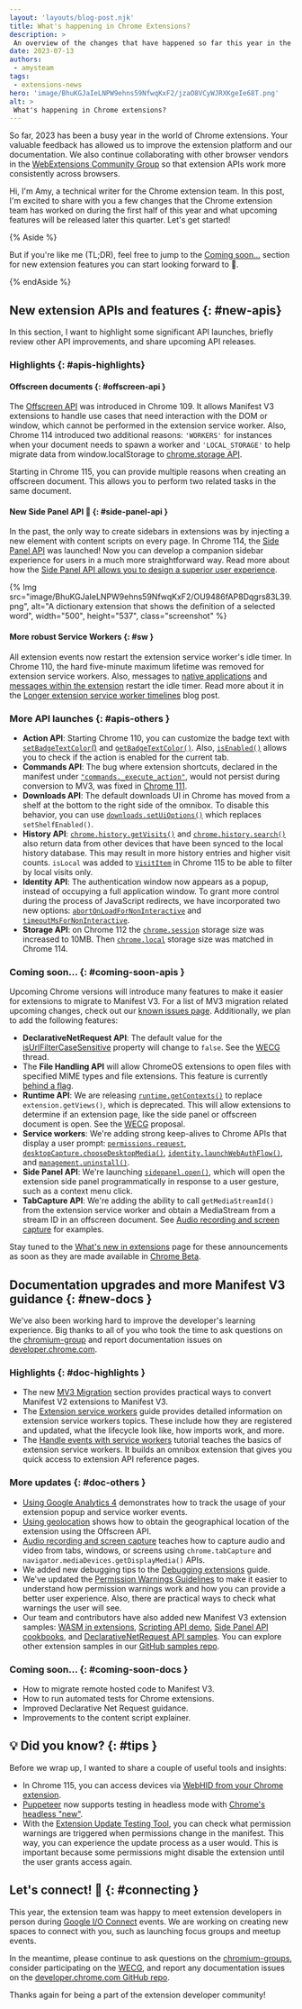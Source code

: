```yaml
---
layout: 'layouts/blog-post.njk'
title: What's happening in Chrome Extensions?
description: >
 An overview of the changes that have happened so far this year in the Chrome Extension Platform. Plus exciting upcoming new extension features developers can look forward to.
date: 2023-07-13
authors:
 - amysteam
tags:
 - extensions-news
hero: 'image/BhuKGJaIeLNPW9ehns59NfwqKxF2/jzaO8VCyWJRXKgeIe68T.png'
alt: >
 What's happening in Chrome extensions?
---
```


So far, 2023 has been a busy year in the world of Chrome extensions. Your valuable feedback has allowed us to improve the extension platform and our documentation. We also continue collaborating with other browser vendors in the [WebExtensions Community Group][wecg] so that extension APIs work more consistently across browsers. 

Hi, I'm Amy, a technical writer for the Chrome extension team. In this post, I'm excited to share with you a few changes that the Chrome extension team has worked on during the first half of this year and what upcoming features will be released later this quarter. Let's get started!

{% Aside %}

But if you're like me (TL;DR), feel free to jump to the [Coming soon...][sec-coming-apis] section for new extension features you can start looking forward to 🙂.

{% endAside %}

## New extension APIs and features {: #new-apis}

In this section, I want to highlight some significant API launches, briefly review other API improvements, and share upcoming API releases.

### Highlights {: #apis-highlights}

#### Offscreen documents {: #offscreen-api }

The [Offscreen API][api-offscreen] was introduced in Chrome 109. It allows Manifest V3 extensions to handle use cases that need interaction with the DOM or window, which cannot be performed in the extension service worker. Also, Chrome 114 introduced two additional reasons: `'WORKERS'` for instances when your document needs to spawn a worker and `'LOCAL_STORAGE'` to help migrate data from window.localStorage to [chrome.storage API][mv3-localstorage]. 

Starting in Chrome 115, you can provide multiple reasons when creating an offscreen document. This allows you to perform two related tasks in the same document.

#### New Side Panel API 🎉 {: #side-panel-api }

In the past, the only way to create sidebars in extensions was by injecting a new element with content scripts on every page. In Chrome 114, the [Side Panel API][api-sidepanel] was launched! Now you can develop a companion sidebar experience for users in a much more straightforward way. Read more about how the [Side Panel API allows you to design a superior user experience][blog-sidepanel].

{% Img src="image/BhuKGJaIeLNPW9ehns59NfwqKxF2/OU9486fAP8Dqgrs83L39.png", alt="A dictionary extension that shows the definition of a selected word", width="500", height="537", class="screenshot" %}

#### More robust Service Workers {: #sw }

All extension events now restart the extension service worker's idle timer. In Chrome 110, the hard five-minute maximum lifetime was removed for extension service workers. Also, messages to [native applications][doc-native-msg] and [messages within the extension][doc-messages] restart the idle timer. Read more about it in the [Longer extension service worker timelines][blog-sw-lifetimes] blog post.

### More API launches {: #apis-others }

- **Action API**: Starting Chrome 110, you can customize the badge text with [`setBadgeTextColor`()][action-set-color] and [`getBadgeTextColor()`][action-get-color]. Also, [`isEnabled()`][action-isenabled] allows you to check if the action is enabled for the current tab. 
- **Commands API**: The bug where extension shortcuts, declared in the manifest under [`"commands._execute_action"`][commands-execute-action], would not persist during conversion to MV3, was fixed in [Chrome 111][bug-fix-commands].
- **Downloads API**: The default downloads UI in Chrome has moved from a shelf at the bottom to the right side of the omnibox. To disable this behavior, you can use [`downloads.setUiOptions()`][downloads-setui] which replaces `setShelfEnabled()`.
- **History API**: [`chrome.history.getVisits()`][history-get-visits] and [`chrome.history.search()`][history-search] also return data from other devices that have been synced to the local history database. This may result in more history entries and higher visit counts. `isLocal` was added to [`VisitItem`][history-visititem] in Chrome 115 to be able to filter by local visits only.
- **Identity API**: The authentication window now appears as a popup, instead of occupying a full application window. To grant more control during the process of JavaScript redirects, we have incorporated two new options: [`abortOnLoadForNonInteractive`][identity-abort] and [`timeoutMsForNonInteractive`][identity-timeout].
- **Storage API**: on Chrome 112 the [`chrome.session`][storage-session] storage size was increased to 10MB. Then [`chrome.local`][storage-local] storage size was matched in Chrome 114.

### Coming soon... {: #coming-soon-apis }

Upcoming Chrome versions will introduce many features to make it easier for extensions to migrate to Manifest V3. For a list of MV3 migration related upcoming changes, check out our [known issues page][mv3-known-issues]. Additionally, we plan to add the following features:

- **DeclarativeNetRequest API**: The default value for the [isUrlFilterCaseSensitive][dnr-url-case] property will change to `false`. See the [WECG][wecg-dnr-url-case] thread.
- The **File Handling API** will allow ChromeOS extensions to open files with specified MIME types and file extensions. This feature is currently [behind a flag][wn-file-handling].
- **Runtime API**: We are releasing [`runtime.getContexts()`][runtime-getcontexts] to replace `extension.getViews()`, which is deprecated. This will allow extensions to determine if an extension page, like the side panel or offscreen document is open. See the [WECG][wecg-get-contexts] proposal.
- **Service workers**: We're adding strong keep-alives to Chrome APIs that display a user prompt: [`permissions.request`][permission-request], [`desktopCapture.chooseDesktopMedia()`][desktop-capture], [`identity.launchWebAuthFlow()`][identity-launchwebflow], and [`management.uninstall()`][management-uninstall].
- **Side Panel API**: We're launching [`sidepanel.open()`][sidepanel-open], which will open the extension side panel programmatically in response to a user gesture, such as a context menu click.
- **TabCapture API**: We're adding the ability to call `getMediaStreamId()` from the extension service worker and obtain a MediaStream from a stream ID in an offscreen document. See [Audio recording and screen capture][tut-capture] for examples. 

Stay tuned to the [What's new in extensions](/docs/extensions/whatsnew/) page for these announcements as soon as they are made available in [Chrome Beta](https://chromestatus.com/roadmap).

## Documentation upgrades and more Manifest V3 guidance {: #new-docs }

We've also been working hard to improve the developer's learning experience. Big thanks to all of
you who took the time to ask questions on the [chromium-group][chromium-group] and report
documentation issues on [developer.chrome.com][github-dcc].

### Highlights {: #doc-highlights }

- The new [MV3 Migration][mv3-migration] section provides practical ways to convert Manifest V2 extensions to Manifest V3.
- The [Extension service workers][sw-explainer] guide provides detailed information on extension service workers topics. These include how they are registered and updated, what the lifecycle look like, how imports work, and more.
- The [Handle events with service workers][sw-tut] tutorial teaches the basics of extension service workers. It builds an omnibox extension that gives you quick access to extension API reference pages.

### More updates {: #doc-others }

- [Using Google Analytics 4][tut-ga4] demonstrates how to track the usage of your extension popup and service worker events.
- [Using geolocation][tut-geo] shows how to obtain the geographical location of the extension using the Offscreen API.
- [Audio recording and screen capture][tut-capture] teaches how to capture audio and video from tabs, windows, or screens using `chrome.tabCapture` and `navigator.mediaDevices.getDisplayMedia()` APIs.
- We added new debugging tips to the [Debugging extensions][tut-debug] guide.
- We've updated the [Permission Warnings Guidelines][guide-perm-warn] to make it easier to understand how permission warnings work and how you can provide a better user experience. Also, there are practical ways to check what warnings the user will see.
- Our team and contributors have also added new Manifest V3 extension samples: [WASM in extensions][gh-wasm], [Scripting API demo][gh-scripting], [Side Panel API cookbooks][gh-sidepanel], and [DeclarativeNetRequest API samples][gh-dnr]. You can explore other extension samples in our [GitHub samples repo][gh-ext-samples].

### Coming soon... {: #coming-soon-docs }

- How to migrate remote hosted code to Manifest V3.
- How to run automated tests for Chrome extensions.
- Improved Declarative Net Request guidance.
- Improvements to the content script explainer.

## 💡 Did you know? {: #tips }

Before we wrap up, I wanted to share a couple of useful tools and insights:

- In Chrome 115, you can access devices via [WebHID from your Chrome extension][gh-webhid].
- [Puppeteer][puppeteer] now supports testing in headless mode with [Chrome's headless "new"][chrome-headless].
- With the [Extension Update Testing Tool][gh-update-tool], you can check what permission warnings are triggered when permissions change in the manifest. This way, you can experience the update process as a user would. This is important because some permissions might disable the extension until the user grants access again.

## Let's connect! 🙌 {: #connecting }

This year, the extension team was happy to meet extension developers in person during [Google I/O Connect][yt-io-connect] events. We are working on creating new spaces to connect with you, such as launching focus groups and meetup events.

In the meantime, please continue to ask questions on the [chromium-groups][chromium-group], consider participating on the [WECG][wecg], and report any documentation issues on the [developer.chrome.com GitHub repo][github-dcc].

Thanks again for being a part of the extension developer community! 

[action-get-color]: /docs/extensions/reference/action/#method-getBadgeTextColor
[action-isenabled]: /docs/extensions/reference/action/#method-isEnabled
[action-set-color]: /docs/extensions/reference/action/#method-setBadgeTextColor
[api-action]: /docs/extensions/reference/action/
[api-offscreen]: /docs/extensions/reference/offscreen/
[api-sidepanel]: /docs/extensions/reference/sidePanel/
[blog-sidepanel]: /blog/extension-side-panel-launch/
[blog-sw-lifetimes]: /blog/longer-esw-lifetimes/
[bug-fix-commands]: https://chromiumdash.appspot.com/commit/a98898b9615f2e454ec02917c720f479f29e673f
[chrome-headless]: /articles/new-headless/
[chromium-group]: https://groups.google.com/a/chromium.org/g/chromium-extensions
[commands-execute-action]: /docs/extensions/reference/commands/#action-commands
[desktop-capture]: /docs/extensions/reference/desktopCapture/#method-chooseDesktopMedia
[dnr-url-case]: /docs/extensions/reference/declarativeNetRequest/#property-RuleCondition-isUrlFilterCaseSensitive
[doc-messages]: /docs/extensions/mv3/messaging/
[doc-native-msg]: /docs/extensions/mv3/nativeMessaging/
[downloads-setui]: /docs/extensions/reference/downloads/#method-setUiOptions
[gh-dnr]: https://github.com/GoogleChrome/chrome-extensions-samples/tree/main/api-samples/declarativeNetRequest
[gh-ext-samples]: https://github.com/GoogleChrome/chrome-extensions-samples
[gh-scripting]: https://github.com/GoogleChrome/chrome-extensions-samples/tree/main/api-samples/scripting
[gh-sidepanel]: https://github.com/GoogleChrome/chrome-extensions-samples/tree/main/functional-samples
[gh-update-tool]: https://github.com/GoogleChromeLabs/extension-update-testing-tool
[gh-wasm]: https://github.com/GoogleChrome/chrome-extensions-samples/tree/main/functional-samples
[gh-webhid]: https://github.com/GoogleChrome/chrome-extensions-samples/tree/main/functional-samples/sample.co2meter
[github-dcc]: https://github.com/GoogleChrome/developer.chrome.com/issues
[guide-perm-warn]: /docs/extensions/mv3/permission_warnings/
[history-get-visits]: /docs/extensions/reference/history/#method-getVisits
[history-search]: /docs/extensions/reference/history/#method-search
[history-visititem]: /docs/extensions/reference/history/#type-VisitItem
[identity-abort]: /docs/extensions/reference/identity#property-WebAuthFlowDetails-abortOnLoadForNonInteractive
[identity-launchwebflow]: /docs/extensions/reference/identity/#method-launchWebAuthFlow
[identity-timeout]: /docs/extensions/reference/identity/#property-WebAuthFlowDetails-timeoutMsForNonInteractive
[mv3-known-issues]: /docs/extensions/migrating/known-issues/#closing-the-platform-gap
[management-uninstall]: /docs/extensions/reference/management/#method-uninstall
[mv3-localstorage]: /docs/extensions/migrating/to-service-workers/#convert-localstorage
[mv3-migration]: /docs/extensions/#migrate-from-manifest-v2-to-manifest-v3
[permission-request]: /docs/extensions/reference/permissions/#method-request
[puppeteer]: https://pptr.dev/guides/chrome-extensions
[runtime-getcontexts]: /docs/extensions/reference/runtime/#method-getContexts
[sec-coming-apis]: #coming-soon-apis
[sec-coming-docs]: #coming-soon-docs
[storage-local]: /docs/extensions/reference/storage/#property-local
[storage-session]: /docs/extensions/reference/storage/#property-session
[sw-explainer]: /docs/extensions/#service-workers
[sw-tut]: /docs/extensions/mv3/getstarted/tut-quick-reference/
[tut-capture]: /docs/extensions/mv3/screen_capture/
[tut-debug]: /docs/extensions/mv3/tut_debugging/
[tut-ga4]: /docs/extensions/mv3/tut_analytics/
[tut-geo]: /docs/extensions/mv3/geolocation/
[web-sql]: /blog/deprecating-web-sql/
[wecg-dnr-url-case]: https://github.com/w3c/webextensions/issues/269
[wecg-get-contexts]: https://github.com/w3c/webextensions/blob/main/proposals/runtime_get_contexts.md
[wecg]: https://github.com/w3c/webextensions/issues
[wn-file-handling]: /docs/extensions/whatsnew#the-file-handling-api-comes-to-chromeos
[yt-io-connect]: https://youtu.be/634qUJ0rJ8I
[sidepanel-open]:  /docs/extensions/reference/sidepanel/#method-open